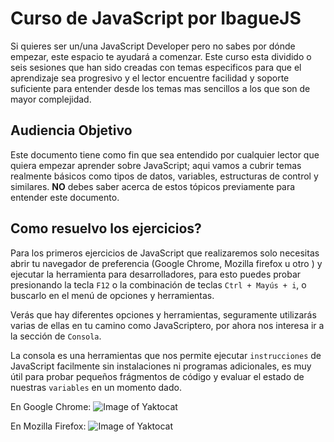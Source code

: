 # Curso de JavaScript por IbagueJS

Si quieres ser un/una JavaScript Developer pero no sabes por dónde empezar, este espacio te ayudará a comenzar. Este curso esta dividido o seis sesiones que han sido creadas con temas especificos para que el aprendizaje sea progresivo y el lector encuentre facilidad y soporte suficiente para entender desde los temas mas sencillos a los que son de mayor complejidad.

## Audiencia Objetivo
Este documento tiene como fin que sea entendido por cualquier lector que quiera empezar aprender sobre JavaScript; aqui vamos a cubrir temas realmente básicos como tipos de datos, variables, estructuras de control y similares. **NO** debes saber acerca de estos tópicos previamente para entender este documento.

## Como resuelvo los ejercicios?
Para los primeros ejercicios de JavaScript que realizaremos solo necesitas abrir tu navegador de preferencia (Google Chrome, Mozilla firefox u otro ) y ejecutar la herramienta para desarrolladores, para esto puedes probar presionando la tecla `F12` o la combinación de teclas `Ctrl + Mayús + i`, o buscarlo en el menú de opciones y herramientas.

Verás que hay diferentes opciones y herramientas, seguramente utilizarás varias de ellas en tu camino como JavaScriptero, por ahora nos interesa ir a la sección de `Consola`.

La consola es una herramientas que nos permite ejecutar `instrucciones` de JavaScript facilmente sin instalaciones ni programas adicionales, es muy útil para probar pequeños frágmentos de código y evaluar el estado de nuestras `variables` en un momento dado.

En Google Chrome:
![Image of Yaktocat](https://i.ibb.co/7tk67bC/rec1.jpg)

En Mozilla Firefox:
![Image of Yaktocat](https://i.ibb.co/F6DN71G/rec2.jpg)
